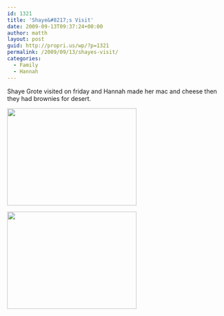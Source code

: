 ```yaml
---
id: 1321
title: 'Shaye&#8217;s Visit'
date: 2009-09-13T09:37:24+00:00
author: matth
layout: post
guid: http://propri.us/wp/?p=1321
permalink: /2009/09/13/shayes-visit/
categories:
  - Family
  - Hannah
---
```

Shaye Grote visited on friday and Hannah made her mac and cheese then they had brownies for desert. 

[<img src="http://hippeelee.com/blog/wp-content/uploads/2009/09/l_1600_1200_BADD79E8-171C-41F4-92F4-7C3923B6DFB6.jpeg" alt="" width="300" height="225" class="alignnone size-full wp-image-364" />](http://hippeelee.com/blog/wp-content/uploads/2009/09/l_1600_1200_BADD79E8-171C-41F4-92F4-7C3923B6DFB6.jpeg)

[<img src="http://hippeelee.com/blog/wp-content/uploads/2009/09/l_1600_1200_0A88188C-4606-47FC-8879-CABB9E4397D9.jpeg" alt="" width="300" height="225" class="alignnone size-full wp-image-364" />](http://hippeelee.com/blog/wp-content/uploads/2009/09/l_1600_1200_0A88188C-4606-47FC-8879-CABB9E4397D9.jpeg)